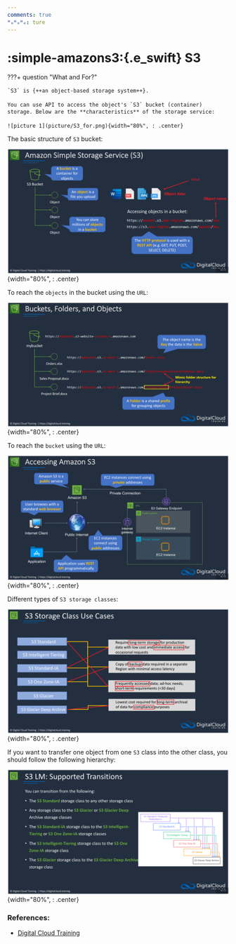 ```yaml
---
comments: true
ᴴₒᴴₒᴴₒ: ture
---
```


# **:simple-amazons3:{.e_swift} S3**

???+ question "What and For?"

    `S3` is {++an object-based storage system++}.
    
    You can use API to access the object's `S3` bucket (container) storage. Below are the **characteristics** of the storage service:

    ![picture 1](picture/S3_for.png){width="80%", : .center}


The basic structure of `S3` bucket:

![picture 32](picture/S3_basic.png){width="80%", : .center}  

To reach the `objects` in the bucket using the `URL`:

![picture 2](picture/S3_URL.png){width="80%", : .center}  

To reach the `bucket` using the `URL`:

![picture 3](picture/S3_reach_S3.png){width="80%", : .center}    

Different types of `S3 storage classes`:

![picture 4](picture/S3_diff_kinds.png){width="80%", : .center}    

If you want to transfer one object from one `S3` class into the other class, you should follow the following hierarchy:

![picture 5](picture/S3_hierarchy.png){width="80%", : .center}    


### **References:**

- [Digital Cloud Training](https://digitalcloud.training/)
